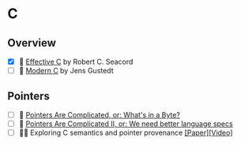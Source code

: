 # C

## Overview
- [x] 📘 [Effective C](https://nostarch.com/Effective_C) by Robert C. Seacord
- [ ] 📘 [Modern C](https://www.manning.com/books/modern-c) by Jens Gustedt

## Pointers
- [ ] 🔗 [Pointers Are Complicated, or: What's in a Byte?](https://www.ralfj.de/blog/2018/07/24/pointers-and-bytes.html)
- [ ] 🔗 [Pointers Are Complicated II, or: We need better language specs](https://www.ralfj.de/blog/2020/12/14/provenance.html)
- [ ] 📄🎥 Exploring C semantics and pointer provenance [[Paper]](https://dl.acm.org/doi/10.1145/3290380)[[Video]](https://www.youtube.com/watch?v=ZgZ4_2YwtDQ)
